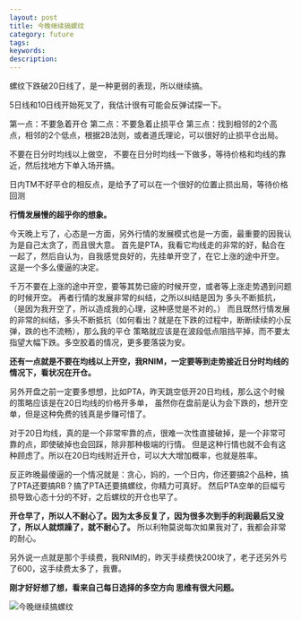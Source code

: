 ```yaml
---
layout: post
title: 今晚继续搞螺纹
category: future
tags: 
keywords: 
description: 
---
```



螺纹下跌破20日线了，是一种更弱的表现，所以继续搞。

5日线和10日线开始死叉了，我估计很有可能会反弹试探一下。


第一点：不要急着开仓
第二点：不要急着止损平仓
第三点：找到相邻的2个高点，相邻的2个低点，根据2B法则，或者道氏理论，可以很好的止损平仓出局。

不要在日分时均线以上做空，
不要在日分时均线一下做多，等待价格和均线的靠近，然后找地方下单入场开搞。

日内TM不好平仓的相反点，是给予了可以在一个很好的位置止损出局，等待价格回测

**行情发展慢的超乎你的想象。**


今天晚上亏了，心态是一方面，另外行情的发展模式也是一方面，最重要的因我认为是自己太贪了，而且很大意。
首先是PTA，我看它均线走的非常的好，黏合在一起了，然后自认为，自我感觉良好的，先挂单开空了，在它上涨的途中开空。
这是一个多么傻逼的决定。

千万不要在上涨的途中开空，要等其势已疲的时候开空，或者等上涨走势遇到问题的时候开空。
再者行情的发展非常的纠结，之所以纠结是因为 多头不断抵抗，（是因为我开空了，所以造成我的心理，这种感觉是不对的。）
而且既然行情发展的非常的纠结，多头不断抵抗（如何看出？就是在下跌的过程中，断断续续的小反弹，跌的也不流畅），那么我的平仓
策略就应该是在波段低点阻挡平掉，而不要太指望大幅下跌。多空胶着的情况，更多要落袋为安。

**还有一点就是不要在均线以上开空，我RNIM，一定要等到走势接近日分时均线的情况下，看状况在开仓。**

另外开盘之前一定要多想想，比如PTA，昨天跳空低开20日均线，那么这个时候的策略应该是在20日均线的价格开多单，
虽然你在盘前是认为会下跌的，想开空单，但是这种免费的钱真是步赚可惜了。

对于20日均线，真的是一个非常牢靠的点，很难一次性直接破掉，是一个非常可靠的点，即使破掉也会回踩，除非那种极端的行情。
但是这种行情也就不会有这种顾虑了。所以在20日均线附近开仓，可以大大增加概率，也就是胜率。

反正昨晚最傻逼的一个情况就是：贪心，妈的，一个日内，你还要搞2个品种，搞了PTA还要搞RB？搞了PTA还要搞螺纹，你精力可真好。
然后PTA空单的巨幅亏损导致心态十分的不好，之后螺纹的开仓也早了。

**开仓早了，所以人不耐心了。因为太多反复了，因为很多次到手的利润最后又没了，所以人就烦躁了，就不耐心了。**
所以利物莫说每次如果我对了，我都会非常的耐心。

另外说一点就是那个手续费，我RNIM的，昨天手续费快200块了，老子还另外亏了600，这手续费太多了，我曹。



**刚才好好想了想，看来自己每日选择的多空方向 思维有很大问题。**

![今晚继续搞螺纹](http://7xnlfe.com1.z0.glb.clouddn.com/2016-03-15-Fuck-RB-Continue.png "今晚继续搞螺纹")


